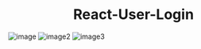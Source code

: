 <h1 align="center">React-User-Login</h1>

![image](https://user-images.githubusercontent.com/82768146/196248368-f1b52c2c-b00c-44d2-a69b-3c631c3f2826.JPG)
![image2](https://user-images.githubusercontent.com/82768146/196248374-5e6b108a-4ead-40aa-b272-bcb9346597de.JPG)
![image3](https://user-images.githubusercontent.com/82768146/196248383-0988a077-3d84-44c0-b184-e125975a4b0f.JPG)
